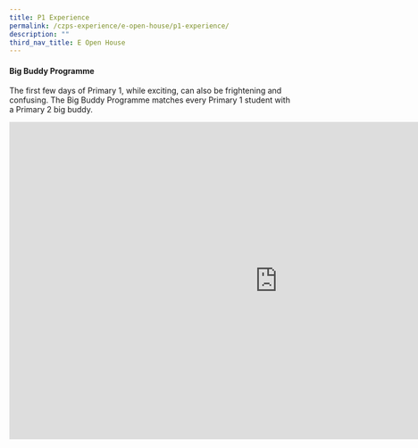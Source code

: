 ```yaml
---
title: P1 Experience
permalink: /czps-experience/e-open-house/p1-experience/
description: ""
third_nav_title: E Open House
---
```

<h4><strong>Big Buddy Programme</strong></h4>
<p>The first few days of Primary 1, while exciting, can also be frightening and confusing. The Big Buddy Programme matches every Primary 1 student with a Primary 2 big buddy.</p>
<iframe src="https://docs.google.com/presentation/d/e/2PACX-1vQeafaqd-zSKpNLYifTPHxmkUDNhbTkWvJgq8A21wgo2E745QOL8nkTsErZmrKtsSxwXdInvnVsgrax/embed?start=false&loop=false&delayms=10000" frameborder="0" width="960" height="569" allowfullscreen="true"></iframe>